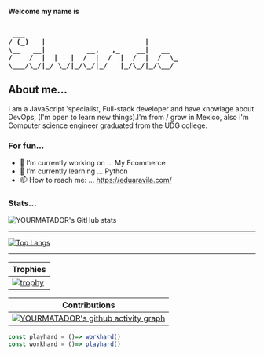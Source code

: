 **Welcome my name is**
<pre><b>
 ___
/ (_)   |                        |
\__   __|          __,   ,_    __|   __
/    /  |  |   |  /  |  /  |  /  |  /  \_
\___/\_/|_/ \_/|_/\_/|_/   |_/\_/|_/\__/
</b></pre>

## About me...
I am a JavaScript 'specialist, Full-stack developer and have knowlage about DevOps, (I'm open to learn new things).I'm from / grow in Mexico, also i'm Computer science engineer graduated from the UDG college.
        


<!-- 😊 -->


### For fun...

- 🔭 I’m currently working on ... My Ecommerce
- 🌱 I’m currently learning ... Python
- 📫 How to reach me: ... https://eduaravila.com/


### Stats...

![YOURMATADOR's GitHub stats](https://github-readme-stats.vercel.app/api?username=YOURMATADOR&show_icons=true&border_radius=0&theme=cobalt&layout=compact) 

--- 
[![Top Langs](https://github-readme-stats.vercel.app/api/top-langs/?username=YOURMATADOR&langs_count=8)](https://eduaravila.com/) 

--- 



| Trophies |
| --- |
| [![trophy](https://github-profile-trophy.vercel.app/?username=YOURMATADOR&theme=oldie&column=7)](https://eduaravila.com/) |

| Contributions | 
| --- |
| [![YOURMATADOR's github activity graph](https://githubstatsyourmatador.herokuapp.com/graph?username=YOURMATADOR&theme=rogue)](https://eduaravila.com/) |


```javascript
const playhard = ()=> workhard()
const workhard = ()=> playhard()
```




